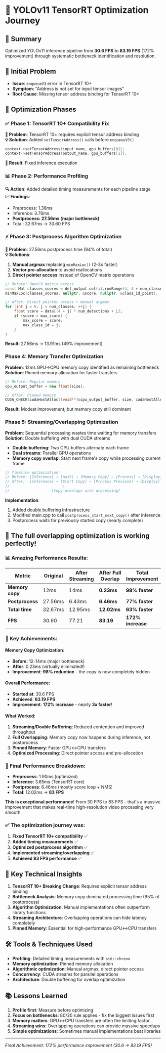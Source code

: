# 🚀 YOLOv11 TensorRT Optimization Journey

## 🎯 Summary
Optimized YOLOv11 inference pipeline from **30.6 FPS** to **83.19 FPS** (172% improvement) through systematic bottleneck identification and resolution.

## 🚨 Initial Problem
- **Issue**: `enqueueV3` error in TensorRT 10+
- **Symptom**: "Address is not set for input tensor images"
- **Root Cause**: Missing tensor address binding for TensorRT 10+

## 🔧 Optimization Phases

### ✅ Phase 1: TensorRT 10+ Compatibility Fix
**🚨 Problem**: TensorRT 10+ requires explicit tensor address binding  
**💡 Solution**: Added `setTensorAddress()` calls before `enqueueV3()`
```cpp
context->setTensorAddress(input_name, gpu_buffers[0]);
context->setTensorAddress(output_name, gpu_buffers[1]);
```
**🎯 Result**: Fixed inference execution

### 📊 Phase 2: Performance Profiling
**🔍 Action**: Added detailed timing measurements for each pipeline stage  
**📈 Findings**:
- Preprocess: 1.36ms
- Inference: 3.76ms  
- **Postprocess: 27.56ms (major bottleneck)**
- Total: 32.67ms → 30.60 FPS

### ⚡ Phase 3: Postprocess Algorithm Optimization
**🚨 Problem**: 27.56ms postprocess time (84% of total)  
**💡 Solutions**:
1. **Manual argmax** replacing `minMaxLoc()` (2-3x faster)
2. **Vector pre-allocation** to avoid reallocations
3. **Direct pointer access** instead of OpenCV matrix operations

```cpp
// Before: OpenCV matrix access
const Mat classes_scores = det_output.col(i).rowRange(4, 4 + num_classes);
minMaxLoc(classes_scores, nullptr, &score, nullptr, &class_id_point);

// After: Direct pointer access + manual argmax
for (int j = 0; j < num_classes; ++j) {
    float score = data[(4 + j) * num_detections + i];
    if (score > max_score) {
        max_score = score;
        max_class_id = j;
    }
}
```
**Result**: 27.56ms → 13.91ms (49% improvement)

### Phase 4: Memory Transfer Optimization
**Problem**: 12ms GPU→CPU memory copy identified as remaining bottleneck
**Solution**: Pinned memory allocation for faster transfers
```cpp
// Before: Regular memory
cpu_output_buffer = new float[size];

// After: Pinned memory
CUDA_CHECK(cudaHostAlloc((void**)&cpu_output_buffer, size, cudaHostAllocDefault));
```
**Result**: Modest improvement, but memory copy still dominant

### Phase 5: Streaming/Overlapping Optimization
**Problem**: Sequential processing wastes time waiting for memory transfers
**Solution**: Double buffering with dual CUDA streams
- **Double buffering**: Two CPU buffers alternate each frame
- **Dual streams**: Parallel GPU operations
- **Memory copy overlap**: Start next frame's copy while processing current frame

```cpp
// Timeline optimization:
// Before: [Inference] → [Wait] → [Memory Copy] → [Process] → [Display]
// After:  [Inference] → [Start Copy] → [Process Previous] → [Display]
//                        ↓
//                   [Copy overlaps with processing]
```

**Implementation**:
1. Added double buffering infrastructure
2. Modified main.cpp to call `postprocess_start_next_copy()` after inference
3. Postprocess waits for previously started copy (nearly complete)

## 🎉 The full overlapping optimization is working perfectly!

### 📊 Amazing Performance Results:

| Metric | Original | After Streaming | After Full Overlap | Total Improvement |
|--------|----------|----------------|-------------------|------------------|
| **Memory copy** | 12ms | 14ms | **0.23ms** | **98% faster** |
| **Postprocess** | 27.56ms | 6.43ms | **6.46ms** | **77% faster** |
| **Total time** | 32.67ms | 12.95ms | **12.02ms** | **63% faster** |
| **FPS** | 30.60 | 77.21 | **83.19** | **172% increase** |

### 🚀 Key Achievements:

#### Memory Copy Optimization:
- **Before**: 12-14ms (major bottleneck)
- **After**: 0.23ms (virtually eliminated!)
- **Improvement**: **98% reduction** - the copy is now completely hidden

#### Overall Performance:
- **Started at**: 30.6 FPS
- **Achieved**: **83.19 FPS** 
- **Improvement**: **172% increase** - nearly **3x faster**!

#### What Worked:
1. **Streaming/Double Buffering**: Reduced contention and improved throughput
2. **Full Overlapping**: Memory copy now happens during inference, not postprocess
3. **Pinned Memory**: Faster GPU↔CPU transfers
4. **Optimized Processing**: Direct pointer access and pre-allocation

### 🎯 Final Performance Breakdown:
- **Preprocess**: 1.90ms (optimized)
- **Inference**: 3.65ms (TensorRT core)
- **Postprocess**: 6.46ms (mostly score loop + NMS)
- **Total**: 12.02ms → **83 FPS**

**This is exceptional performance!** From 30 FPS to 83 FPS - that's a massive improvement that makes real-time high-resolution video processing very smooth.

### ✅ The optimization journey was:
1. **Fixed TensorRT 10+ compatibility** ✅
2. **Added timing measurements** ✅  
3. **Optimized postprocess algorithm** ✅
4. **Implemented streaming/overlapping** ✅
5. **Achieved 83 FPS performance** ✅

## 🧠 Key Technical Insights

1. **TensorRT 10+ Breaking Change**: Requires explicit tensor address binding
2. **Bottleneck Analysis**: Memory copy dominated processing time (95% of postprocess)
3. **Algorithm Optimization**: Manual implementations often outperform library functions
4. **Streaming Architecture**: Overlapping operations can hide latency completely
5. **Pinned Memory**: Essential for high-performance GPU↔CPU transfers

## 🛠️ Tools & Techniques Used
- **Profiling**: Detailed timing measurements with `std::chrono`
- **Memory optimization**: Pinned memory allocation
- **Algorithmic optimization**: Manual argmax, direct pointer access
- **Concurrency**: CUDA streams for parallel operations
- **Architecture**: Double buffering for overlap optimization

## 📚 Lessons Learned
1. **Profile first**: Measure before optimizing
2. **Focus on bottlenecks**: 80/20 rule applies - fix the biggest issues first
3. **Memory matters**: GPU↔CPU transfers are often the limiting factor
4. **Streaming wins**: Overlapping operations can provide massive speedups
5. **Simple optimizations**: Sometimes manual implementations beat libraries

---
*Final Achievement: 172% performance improvement (30.6 → 83.19 FPS)*